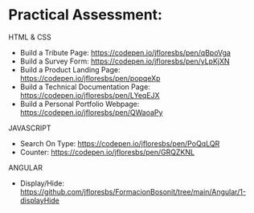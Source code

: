 # Practical Assessment:

HTML & CSS
  - Build a Tribute Page: https://codepen.io/jfloresbs/pen/qBpoVga
  - Build a Survey Form: https://codepen.io/jfloresbs/pen/yLpKjXN
  - Build a Product Landing Page: https://codepen.io/jfloresbs/pen/popqeXp
  - Build a Technical Documentation Page: https://codepen.io/jfloresbs/pen/LYeqEJX
  - Build a Personal Portfolio Webpage: https://codepen.io/jfloresbs/pen/QWaoaPy

JAVASCRIPT
  - Search On Type: https://codepen.io/jfloresbs/pen/PoQqLQR
  - Counter: https://codepen.io/jfloresbs/pen/GRQZKNL

ANGULAR
  - Display/Hide: https://github.com/jfloresbs/FormacionBosonit/tree/main/Angular/1-displayHide
